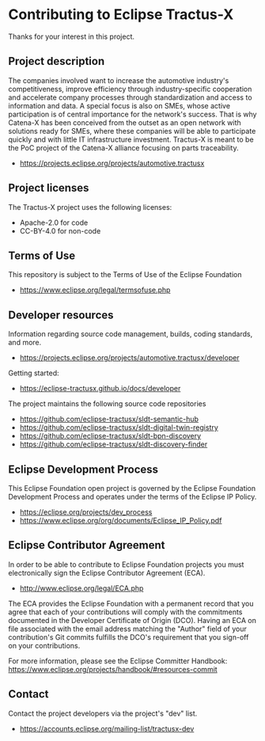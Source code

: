 # Contributing to Eclipse Tractus-X

Thanks for your interest in this project.

## Project description

The companies involved want to increase the automotive industry's competitiveness, improve efficiency through industry-specific cooperation and accelerate
company processes through standardization and access to information and data. A special focus is also on SMEs, whose active participation is of central
importance for the network's success. That is why Catena-X has been conceived from the outset as an open network with solutions ready for SMEs, where these
companies will be able to participate quickly and with little IT infrastructure investment. Tractus-X is meant to be the PoC project of the Catena-X alliance
focusing on parts traceability.

* https://projects.eclipse.org/projects/automotive.tractusx

## Project licenses

The Tractus-X project uses the following licenses:

* Apache-2.0 for code
* CC-BY-4.0 for non-code

## Terms of Use

This repository is subject to the Terms of Use of the Eclipse Foundation

* https://www.eclipse.org/legal/termsofuse.php

## Developer resources

Information regarding source code management, builds, coding standards, and more.

* https://projects.eclipse.org/projects/automotive.tractusx/developer

Getting started:

* https://eclipse-tractusx.github.io/docs/developer

The project maintains the following source code repositories

* https://github.com/eclipse-tractusx/sldt-semantic-hub
* https://github.com/eclipse-tractusx/sldt-digital-twin-registry
* https://github.com/eclipse-tractusx/sldt-bpn-discovery
* https://github.com/eclipse-tractusx/sldt-discovery-finder

## Eclipse Development Process

This Eclipse Foundation open project is governed by the Eclipse Foundation Development Process and operates under the terms of the Eclipse IP Policy.

* https://eclipse.org/projects/dev_process
* https://www.eclipse.org/org/documents/Eclipse_IP_Policy.pdf

## Eclipse Contributor Agreement

In order to be able to contribute to Eclipse Foundation projects you must electronically sign the Eclipse Contributor Agreement (ECA).

* http://www.eclipse.org/legal/ECA.php

The ECA provides the Eclipse Foundation with a permanent record that you agree that each of your contributions will comply with the commitments documented in
the Developer Certificate of Origin (DCO). Having an ECA on file associated with the email address matching the "Author" field of your contribution's Git
commits fulfills the DCO's requirement that you sign-off on your contributions.

For more information, please see the Eclipse Committer Handbook:
https://www.eclipse.org/projects/handbook/#resources-commit

## Contact

Contact the project developers via the project's "dev" list.

* https://accounts.eclipse.org/mailing-list/tractusx-dev
